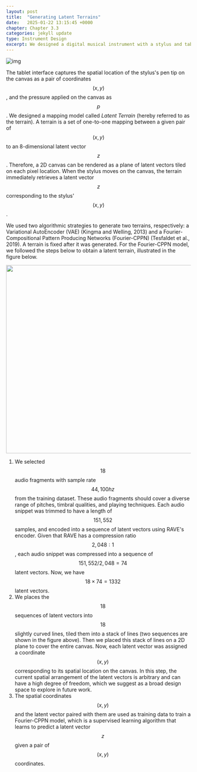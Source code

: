 ```yaml
---
layout: post
title:  "Generating Latent Terrains"
date:   2025-01-22 13:15:45 +0000
chapter: Chapter 3.3 
categories: jekyll update
type: Instrument Design
excerpt: We designed a digital musical instrument with a stylus and tablet interface as a research probe. The instrument embeds Latent Terrain, an adapted form of latent space of a neural audio synthesis model, inspired by wave terrain synthesis. One can navigate the latent terrain using gestures afforded by the stylus and tablet...
---
```


![img](../../../../../media/terrain_embed.png)

The tablet interface captures the spatial location of the stylus's pen tip on the canvas as a pair of coordinates $$(x, y)$$, and the pressure applied on the canvas as $$p$$. We designed a mapping model called *Latent Terrain* (hereby referred to as the terrain). A terrain is a set of one-to-one mapping between a given pair of $$(x, y)$$ to an 8-dimensional latent vector $$z$$. Therefore, a 2D canvas can be rendered as a plane of latent vectors tiled on each pixel location. When the stylus moves on the canvas, the terrain immediately retrieves a latent vector $$z$$ corresponding to the stylus' $$(x, y)$$. 

We used two algorithmic strategies to generate two terrains, respectively: a Variational AutoEncoder (VAE) (Kingma and Welling, 2013) and a Fourier-Compositional Pattern Producing Networks (Fourier-CPPN) (Tesfaldet et al., 2019). A terrain is fixed after it was generated. For the Fourier-CPPN model, we followed the steps below to obtain a latent terrain, illustrated in the figure below.

<img src="../../../../../media/illustrate.png" width="512px">

1. We selected $$18$$ audio fragments with sample rate $$44,100hz$$ from the training dataset. These audio fragments should cover a diverse range of pitches, timbral qualities, and playing techniques. Each audio snippet was trimmed to have a length of $$151,552$$ samples, and encoded into a sequence of latent vectors using RAVE's encoder. Given that RAVE has a compression ratio $$2,048:1$$, each audio snippet was compressed into a sequence of $$151,552/2,048=74$$ latent vectors. Now, we have $$18\times 74=1332$$ latent vectors.
2. We places the $$18$$ sequences of latent vectors into $$18$$ slightly curved lines, tiled them into a stack of lines (two sequences are shown in the figure above). Then we placed this stack of lines on a 2D plane to cover the entire canvas. Now, each latent vector was assigned a coordinate $$(x, y)$$ corresponding to its spatial location on the canvas. In this step, the current spatial arrangement of the latent vectors is arbitrary and can have a high degree of freedom, which we suggest as a broad design space to explore in future work. 
3. The spatial coordinates $$(x, y)$$ and the latent vector paired with them are used as training data to train a Fourier-CPPN model, which is a supervised learning algorithm that learns to predict a latent vector $$z$$ given a pair of $$(x, y)$$ coordinates.